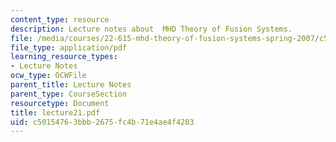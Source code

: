 ```yaml
---
content_type: resource
description: Lecture notes about  MHD Theory of Fusion Systems.
file: /media/courses/22-615-mhd-theory-of-fusion-systems-spring-2007/c50154763bbb2675fc4b71e4ae4f4203_lecture21.pdf
file_type: application/pdf
learning_resource_types:
- Lecture Notes
ocw_type: OCWFile
parent_title: Lecture Notes
parent_type: CourseSection
resourcetype: Document
title: lecture21.pdf
uid: c5015476-3bbb-2675-fc4b-71e4ae4f4203
---
```

